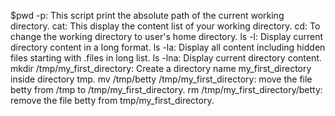 $pwd -p: This script print the absolute path of the current working directory.
cat: This display the content list of your working directory.
cd: To change the working directory to user's home directory.
ls -l: Display current directory content in a long format.
ls -la: Display all content including hidden files starting with .files in long list.
ls -lna: Display current directory content.
mkdir /tmp/my_first_directory: Create a directory name my_first_directory inside directory tmp.
mv /tmp/betty /tmp/my_first_directory: move the file betty from /tmp to /tmp/my_first_directory.
rm /tmp/my_first_directory/betty: remove the file betty from tmp/my_first_directory.
